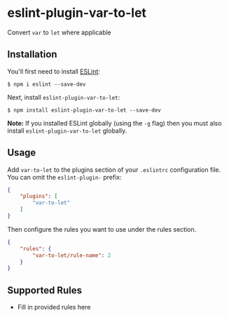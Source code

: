 # eslint-plugin-var-to-let

Convert `var` to `let` where applicable

## Installation

You'll first need to install [ESLint](http://eslint.org):

```
$ npm i eslint --save-dev
```

Next, install `eslint-plugin-var-to-let`:

```
$ npm install eslint-plugin-var-to-let --save-dev
```

**Note:** If you installed ESLint globally (using the `-g` flag) then you must also install `eslint-plugin-var-to-let` globally.

## Usage

Add `var-to-let` to the plugins section of your `.eslintrc` configuration file. You can omit the `eslint-plugin-` prefix:

```json
{
    "plugins": [
        "var-to-let"
    ]
}
```


Then configure the rules you want to use under the rules section.

```json
{
    "rules": {
        "var-to-let/rule-name": 2
    }
}
```

## Supported Rules

* Fill in provided rules here





